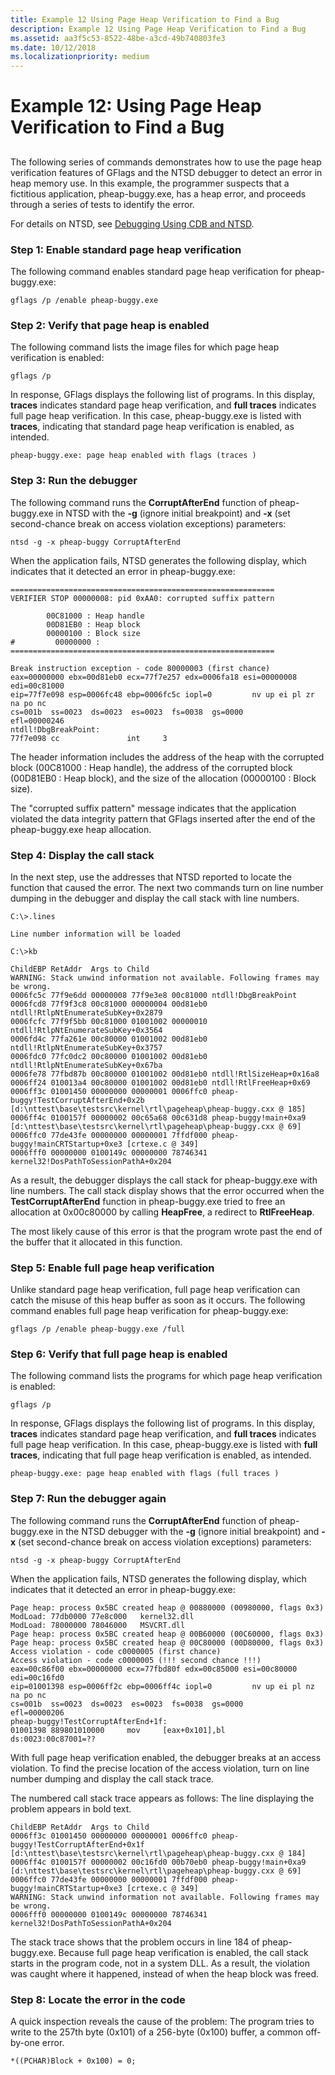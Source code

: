 ```yaml
---
title: Example 12 Using Page Heap Verification to Find a Bug
description: Example 12 Using Page Heap Verification to Find a Bug
ms.assetid: aa3f5c53-8522-48be-a3cd-49b740803fe3
ms.date: 10/12/2018
ms.localizationpriority: medium
---
```


# Example 12: Using Page Heap Verification to Find a Bug


## <span id="ddk_example_12___using_page_heap_verification_to_find_a_bug_dtools"></span><span id="DDK_EXAMPLE_12___USING_PAGE_HEAP_VERIFICATION_TO_FIND_A_BUG_DTOOLS"></span>


The following series of commands demonstrates how to use the page heap verification features of GFlags and the NTSD debugger to detect an error in heap memory use. In this example, the programmer suspects that a fictitious application, pheap-buggy.exe, has a heap error, and proceeds through a series of tests to identify the error.

For details on NTSD, see [Debugging Using CDB and NTSD](debugging-using-cdb-and-ntsd.md).

### <span id="Step_1__Enable_standard_page_heap_verification"></span><span id="step_1__enable_standard_page_heap_verification"></span><span id="STEP_1__ENABLE_STANDARD_PAGE_HEAP_VERIFICATION"></span>Step 1: Enable standard page heap verification

The following command enables standard page heap verification for pheap-buggy.exe:

```console
gflags /p /enable pheap-buggy.exe
```

### <span id="Step_2__Verify_that_page_heap_is_enabled"></span><span id="step_2__verify_that_page_heap_is_enabled"></span><span id="STEP_2__VERIFY_THAT_PAGE_HEAP_IS_ENABLED"></span>Step 2: Verify that page heap is enabled

The following command lists the image files for which page heap verification is enabled:

```console
gflags /p
```

In response, GFlags displays the following list of programs. In this display, **traces** indicates standard page heap verification, and **full traces** indicates full page heap verification. In this case, pheap-buggy.exe is listed with **traces**, indicating that standard page heap verification is enabled, as intended.

```console
pheap-buggy.exe: page heap enabled with flags (traces )
```

### <span id="Step_3__Run_the_debugger"></span><span id="step_3__run_the_debugger"></span><span id="STEP_3__RUN_THE_DEBUGGER"></span>Step 3: Run the debugger

The following command runs the **CorruptAfterEnd** function of pheap-buggy.exe in NTSD with the **-g** (ignore initial breakpoint) and **-x** (set second-chance break on access violation exceptions) parameters:

```console
ntsd -g -x pheap-buggy CorruptAfterEnd
```

When the application fails, NTSD generates the following display, which indicates that it detected an error in pheap-buggy.exe:

```dbgcmd
===========================================================
VERIFIER STOP 00000008: pid 0xAA0: corrupted suffix pattern

        00C81000 : Heap handle 
        00D81EB0 : Heap block 
        00000100 : Block size 
#         00000000 :
===========================================================

Break instruction exception - code 80000003 (first chance)
eax=00000000 ebx=00d81eb0 ecx=77f7e257 edx=0006fa18 esi=00000008 edi=00c81000
eip=77f7e098 esp=0006fc48 ebp=0006fc5c iopl=0         nv up ei pl zr na po nc
cs=001b  ss=0023  ds=0023  es=0023  fs=0038  gs=0000             efl=00000246
ntdll!DbgBreakPoint:
77f7e098 cc               int     3
```

The header information includes the address of the heap with the corrupted block (00C81000 : Heap handle), the address of the corrupted block (00D81EB0 : Heap block), and the size of the allocation (00000100 : Block size).

The "corrupted suffix pattern" message indicates that the application violated the data integrity pattern that GFlags inserted after the end of the pheap-buggy.exe heap allocation.

### <span id="Step_4__Display_the_call_stack"></span><span id="step_4__display_the_call_stack"></span><span id="STEP_4__DISPLAY_THE_CALL_STACK"></span>Step 4: Display the call stack

In the next step, use the addresses that NTSD reported to locate the function that caused the error. The next two commands turn on line number dumping in the debugger and display the call stack with line numbers.

```dbgcmd
C:\>.lines

Line number information will be loaded 

C:\>kb

ChildEBP RetAddr  Args to Child
WARNING: Stack unwind information not available. Following frames may be wrong.
0006fc5c 77f9e6dd 00000008 77f9e3e8 00c81000 ntdll!DbgBreakPoint
0006fcd8 77f9f3c8 00c81000 00000004 00d81eb0 ntdll!RtlpNtEnumerateSubKey+0x2879
0006fcfc 77f9f5bb 00c81000 01001002 00000010 ntdll!RtlpNtEnumerateSubKey+0x3564
0006fd4c 77fa261e 00c80000 01001002 00d81eb0 ntdll!RtlpNtEnumerateSubKey+0x3757
0006fdc0 77fc0dc2 00c80000 01001002 00d81eb0 ntdll!RtlpNtEnumerateSubKey+0x67ba
0006fe78 77fbd87b 00c80000 01001002 00d81eb0 ntdll!RtlSizeHeap+0x16a8
0006ff24 010013a4 00c80000 01001002 00d81eb0 ntdll!RtlFreeHeap+0x69
0006ff3c 01001450 00000000 00000001 0006ffc0 pheap-buggy!TestCorruptAfterEnd+0x2b [d:\nttest\base\testsrc\kernel\rtl\pageheap\pheap-buggy.cxx @ 185]
0006ff4c 0100157f 00000002 00c65a68 00c631d8 pheap-buggy!main+0xa9 [d:\nttest\base\testsrc\kernel\rtl\pageheap\pheap-buggy.cxx @ 69]
0006ffc0 77de43fe 00000000 00000001 7ffdf000 pheap-buggy!mainCRTStartup+0xe3 [crtexe.c @ 349]
0006fff0 00000000 0100149c 00000000 78746341 kernel32!DosPathToSessionPathA+0x204
```

As a result, the debugger displays the call stack for pheap-buggy.exe with line numbers. The call stack display shows that the error occurred when the **TestCorruptAfterEnd** function in pheap-buggy.exe tried to free an allocation at 0x00c80000 by calling **HeapFree**, a redirect to **RtlFreeHeap**.

The most likely cause of this error is that the program wrote past the end of the buffer that it allocated in this function.

### <span id="Step_5__Enable_full_page_heap_verification"></span><span id="step_5__enable_full_page_heap_verification"></span><span id="STEP_5__ENABLE_FULL_PAGE_HEAP_VERIFICATION"></span>Step 5: Enable full page heap verification

Unlike standard page heap verification, full page heap verification can catch the misuse of this heap buffer as soon as it occurs. The following command enables full page heap verification for pheap-buggy.exe:

```console
gflags /p /enable pheap-buggy.exe /full
```

### <span id="Step_6__Verify_that_full_page_heap_is_enabled"></span><span id="step_6__verify_that_full_page_heap_is_enabled"></span><span id="STEP_6__VERIFY_THAT_FULL_PAGE_HEAP_IS_ENABLED"></span>Step 6: Verify that full page heap is enabled

The following command lists the programs for which page heap verification is enabled:

```console
gflags /p
```

In response, GFlags displays the following list of programs. In this display, **traces** indicates standard page heap verification, and **full traces** indicates full page heap verification. In this case, pheap-buggy.exe is listed with **full traces**, indicating that full page heap verification is enabled, as intended.

```console
pheap-buggy.exe: page heap enabled with flags (full traces )
```

### <span id="Step_7__Run_the_debugger_again"></span><span id="step_7__run_the_debugger_again"></span><span id="STEP_7__RUN_THE_DEBUGGER_AGAIN"></span>Step 7: Run the debugger again

The following command runs the **CorruptAfterEnd** function of pheap-buggy.exe in the NTSD debugger with the **-g** (ignore initial breakpoint) and **-x** (set second-chance break on access violation exceptions) parameters:

```console
ntsd -g -x pheap-buggy CorruptAfterEnd
```

When the application fails, NTSD generates the following display, which indicates that it detected an error in pheap-buggy.exe:

```console
Page heap: process 0x5BC created heap @ 00880000 (00980000, flags 0x3)
ModLoad: 77db0000 77e8c000   kernel32.dll
ModLoad: 78000000 78046000   MSVCRT.dll
Page heap: process 0x5BC created heap @ 00B60000 (00C60000, flags 0x3)
Page heap: process 0x5BC created heap @ 00C80000 (00D80000, flags 0x3)
Access violation - code c0000005 (first chance)
Access violation - code c0000005 (!!! second chance !!!)
eax=00c86f00 ebx=00000000 ecx=77fbd80f edx=00c85000 esi=00c80000 edi=00c16fd0
eip=01001398 esp=0006ff2c ebp=0006ff4c iopl=0         nv up ei pl nz na po nc
cs=001b  ss=0023  ds=0023  es=0023  fs=0038  gs=0000             efl=00000206
pheap-buggy!TestCorruptAfterEnd+1f:
01001398 889801010000     mov     [eax+0x101],bl          ds:0023:00c87001=??
```

With full page heap verification enabled, the debugger breaks at an access violation. To find the precise location of the access violation, turn on line number dumping and display the call stack trace.

The numbered call stack trace appears as follows: The line displaying the problem appears in bold text.

```console
ChildEBP RetAddr  Args to Child
0006ff3c 01001450 00000000 00000001 0006ffc0 pheap-buggy!TestCorruptAfterEnd+0x1f [d:\nttest\base\testsrc\kernel\rtl\pageheap\pheap-buggy.cxx @ 184]
0006ff4c 0100157f 00000002 00c16fd0 00b70eb0 pheap-buggy!main+0xa9 [d:\nttest\base\testsrc\kernel\rtl\pageheap\pheap-buggy.cxx @ 69]
0006ffc0 77de43fe 00000000 00000001 7ffdf000 pheap-buggy!mainCRTStartup+0xe3 [crtexe.c @ 349]
WARNING: Stack unwind information not available. Following frames may be wrong.
0006fff0 00000000 0100149c 00000000 78746341 kernel32!DosPathToSessionPathA+0x204
```

The stack trace shows that the problem occurs in line 184 of pheap-buggy.exe. Because full page heap verification is enabled, the call stack starts in the program code, not in a system DLL. As a result, the violation was caught where it happened, instead of when the heap block was freed.

### <span id="Step_8__Locate_the_error_in_the_code"></span><span id="step_8__locate_the_error_in_the_code"></span><span id="STEP_8__LOCATE_THE_ERROR_IN_THE_CODE"></span>Step 8: Locate the error in the code

A quick inspection reveals the cause of the problem: The program tries to write to the 257th byte (0x101) of a 256-byte (0x100) buffer, a common off-by-one error.

```console
*((PCHAR)Block + 0x100) = 0;
```

 

 





